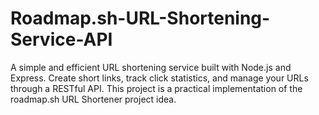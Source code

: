 # Roadmap.sh-URL-Shortening-Service-API
A simple and efficient URL shortening service built with Node.js and Express. Create short links, track click statistics, and manage your URLs through a RESTful API. This project is a practical implementation of the roadmap.sh URL Shortener project idea.
